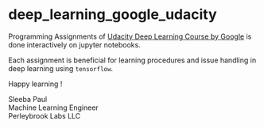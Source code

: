# deep_learning_google_udacity

Programming Assignments of [Udacity Deep Learning Course by Google](https://in.udacity.com/course/deep-learning--ud730/) is done interactively on jupyter notebooks.

Each assignment is beneficial for learning procedures and issue handling in deep learning using `tensorflow`.

Happy learning !

Sleeba Paul  
Machine Learning Engineer  
Perleybrook Labs LLC  
